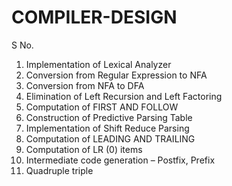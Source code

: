 # COMPILER-DESIGN
S No.
1. Implementation of Lexical Analyzer 
2. Conversion from Regular Expression to NFA 
3. Conversion from NFA to DFA 
4. Elimination of Left Recursion and Left Factoring 
5. Computation of FIRST AND FOLLOW
6. Construction of Predictive Parsing Table 
7. Implementation of Shift Reduce Parsing 
8. Computation of LEADING AND TRAILING 
9. Computation of LR (0) items 
10. Intermediate code generation – Postfix, Prefix 
11. Quadruple triple
